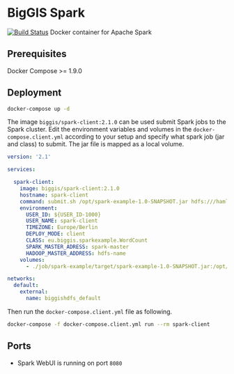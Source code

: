 # BigGIS Spark
[![Build Status](https://api.travis-ci.org/biggis-project/biggis-spark.svg)](https://travis-ci.org/biggis-project/biggis-spark)
Docker container for Apache Spark


## Prerequisites
Docker Compose >= 1.9.0

## Deployment
```sh
docker-compose up -d
```
The image ```biggis/spark-client:2.1.0``` can be used submit Spark jobs to the Spark cluster. Edit the environment variables and volumes in the ```docker-compose.client.yml``` according to your setup and specify what spark job (jar and class) to submit. The jar file is mapped as a local volume.  
```yaml
version: '2.1'

services:

  spark-client:
    image: biggis/spark-client:2.1.0
    hostname: spark-client
    command: submit.sh /opt/spark-example-1.0-SNAPSHOT.jar hdfs:///hamlet.txt hdfs:///counts
    environment:
      USER_ID: ${USER_ID-1000}
      USER_NAME: spark-client
      TIMEZONE: Europe/Berlin
      DEPLOY_MODE: client
      CLASS: eu.biggis.sparkexample.WordCount
      SPARK_MASTER_ADRESS: spark-master
      HADOOP_MASTER_ADDRESS: hdfs-name
    volumes:
      - ./job/spark-example/target/spark-example-1.0-SNAPSHOT.jar:/opt/spark-example-1.0-SNAPSHOT.jar

networks:
  default:
    external:
      name: biggishdfs_default
```
Then run the ```docker-compose.client.yml``` file as following.
```sh
docker-compose -f docker-compose.client.yml run --rm spark-client
```

## Ports
- Spark WebUI is running on port `8080`
